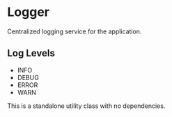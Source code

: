 # Logger

Centralized logging service for the application.

## Log Levels
- INFO
- DEBUG  
- ERROR
- WARN

This is a standalone utility class with no dependencies.